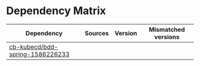 # Dependency Matrix

Dependency | Sources | Version | Mismatched versions
---------- | ------- | ------- | -------------------
[cb-kubecd/bdd-spring-1586226233](https://github.com/cb-kubecd/bdd-spring-1586226233.git) |  | []() | 
